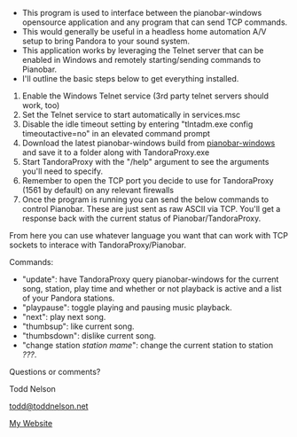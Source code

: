 * This program is used to interface between the pianobar-windows opensource application and any program that can send TCP commands.  
* This would generally be useful in a headless home automation A/V setup to bring Pandora to your sound system.  
* This application works by leveraging the Telnet server that can be enabled in Windows and remotely starting/sending commands to Pianobar. 
* I'll outline the basic steps below to get everything installed.

1. Enable the Windows Telnet service (3rd party telnet servers should work, too)
1. Set the Telnet service to start automatically in services.msc
1. Disable the idle timeout setting by entering "tlntadm.exe config timeoutactive=no" in an elevated command prompt
1. Download the latest pianobar-windows build from [pianobar-windows](https://github.com/thedmd/pianobar-windows/releases) and save it to a folder along with TandoraProxy.exe
1. Start TandoraProxy with the "/help" argument to see the arguments you'll need to specify.
1. Remember to open the TCP port you decide to use for TandoraProxy (1561 by default) on any relevant firewalls
1. Once the program is running you can send the below commands to control Pianobar.  These are just sent as raw ASCII via TCP.  You'll get a response back with the current status of Pianobar/TandoraProxy.

From here you can use whatever language you want that can work with TCP sockets to interace with TandoraProxy/Pianobar.
	
Commands:	
* "update": have TandoraProxy query pianobar-windows for the current song, station, play time and whether or not playback is active and a list of your Pandora stations.
* "playpause": toggle playing and pausing music playback.
* "next": play next song.
* "thumbsup": like current song.
* "thumbsdown": dislike current song.
* "change station *station mame*": change the current station to station *???*.
	
Questions or comments?

Todd Nelson

todd@toddnelson.net

[My Website](https://toddnelson.net)